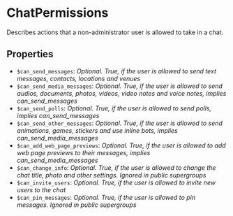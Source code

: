 # ChatPermissions	

Describes actions that a non-administrator user is allowed to take in a chat.	

## Properties	

- `$can_send_messages`: _Optional. True, if the user is allowed to send text messages, contacts, locations and venues_
- `$can_send_media_messages`: _Optional. True, if the user is allowed to send audios, documents, photos, videos, video notes and voice notes, implies can_send_messages_
- `$can_send_polls`: _Optional. True, if the user is allowed to send polls, implies can_send_messages_
- `$can_send_other_messages`: _Optional. True, if the user is allowed to send animations, games, stickers and use inline bots, implies can_send_media_messages_
- `$can_add_web_page_previews`: _Optional. True, if the user is allowed to add web page previews to their messages, implies can_send_media_messages_
- `$can_change_info`: _Optional. True, if the user is allowed to change the chat title, photo and other settings. Ignored in public supergroups_
- `$can_invite_users`: _Optional. True, if the user is allowed to invite new users to the chat_
- `$can_pin_messages`: _Optional. True, if the user is allowed to pin messages. Ignored in public supergroups_

